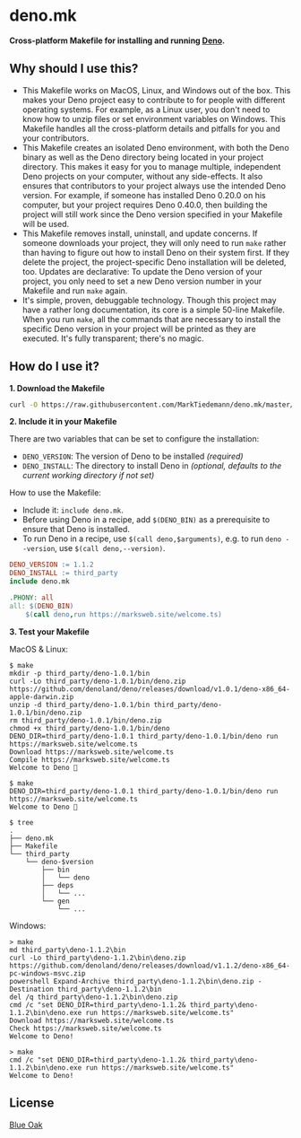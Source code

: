# deno.mk

**Cross-platform Makefile for installing and running [Deno](https://deno.land/).**

## Why should I use this?

- This Makefile works on MacOS, Linux, and Windows out of the box. This makes your Deno project easy to contribute to for people with different operating systems. For example, as a Linux user, you don't need to know how to unzip files or set environment variables on Windows. This Makefile handles all the cross-platform details and pitfalls for you and your contributors.
- This Makefile creates an isolated Deno environment, with both the Deno binary as well as the Deno directory being located in your project directory. This makes it easy for you to manage multiple, independent Deno projects on your computer, without any side-effects. It also ensures that contributors to your project always use the intended Deno version. For example, if someone has installed Deno 0.20.0 on his computer, but your project requires Deno 0.40.0, then building the project will still work since the Deno version specified in your Makefile will be used.
- This Makefile removes install, uninstall, and update concerns. If someone downloads your project, they will only need to run `make` rather than having to figure out how to install Deno on their system first. If they delete the project, the project-specific Deno installation will be deleted, too. Updates are declarative: To update the Deno version of your project, you only need to set a new Deno version number in your Makefile and run `make` again.
- It's simple, proven, debuggable technology. Though this project may have a rather long documentation, its core is a simple 50-line Makefile. When you run `make`, all the commands that are necessary to install the specific Deno version in your project will be printed as they are executed. It's fully transparent; there's no magic.

## How do I use it?

**1. Download the Makefile**

```sh
curl -O https://raw.githubusercontent.com/MarkTiedemann/deno.mk/master/deno.mk
```

**2. Include it in your Makefile**

There are two variables that can be set to configure the installation:
  - `DENO_VERSION`: The version of Deno to be installed _(required)_
  - `DENO_INSTALL`: The directory to install Deno in _(optional, defaults to the current working directory if not set)_

How to use the Makefile:
  - Include it: `include deno.mk`.
  - Before using Deno in a recipe, add `$(DENO_BIN)` as a prerequisite to ensure that Deno is installed.
  - To run Deno in a recipe, use `$(call deno,$arguments)`, e.g. to run `deno --version`, use `$(call deno,--version)`.

<!--begin-example-->
```Makefile
DENO_VERSION := 1.1.2
DENO_INSTALL := third_party
include deno.mk

.PHONY: all
all: $(DENO_BIN)
	$(call deno,run https://marksweb.site/welcome.ts)
```
<!--end-example-->

**3. Test your Makefile**

MacOS & Linux:

<!--begin-macos-linux-->
```
$ make
mkdir -p third_party/deno-1.0.1/bin
curl -Lo third_party/deno-1.0.1/bin/deno.zip https://github.com/denoland/deno/releases/download/v1.0.1/deno-x86_64-apple-darwin.zip
unzip -d third_party/deno-1.0.1/bin third_party/deno-1.0.1/bin/deno.zip
rm third_party/deno-1.0.1/bin/deno.zip
chmod +x third_party/deno-1.0.1/bin/deno
DENO_DIR=third_party/deno-1.0.1 third_party/deno-1.0.1/bin/deno run https://marksweb.site/welcome.ts
Download https://marksweb.site/welcome.ts
Compile https://marksweb.site/welcome.ts
Welcome to Deno 🦕
```

```
$ make
DENO_DIR=third_party/deno-1.0.1 third_party/deno-1.0.1/bin/deno run https://marksweb.site/welcome.ts
Welcome to Deno 🦕
```
<!--end-macos-linux-->

```
$ tree
.
├── deno.mk
├── Makefile
└── third_party
    └── deno-$version
        ├── bin
        │   └── deno
        ├── deps
        │   └── ...
        └── gen
            └── ...
```

Windows:

<!--begin-windows-->
```batch
> make
md third_party\deno-1.1.2\bin
curl -Lo third_party\deno-1.1.2\bin\deno.zip https://github.com/denoland/deno/releases/download/v1.1.2/deno-x86_64-pc-windows-msvc.zip
powershell Expand-Archive third_party\deno-1.1.2\bin\deno.zip -Destination third_party\deno-1.1.2\bin
del /q third_party\deno-1.1.2\bin\deno.zip
cmd /c "set DENO_DIR=third_party\deno-1.1.2& third_party\deno-1.1.2\bin\deno.exe run https://marksweb.site/welcome.ts"
Download https://marksweb.site/welcome.ts
Check https://marksweb.site/welcome.ts
Welcome to Deno!
```

```batch
> make
cmd /c "set DENO_DIR=third_party\deno-1.1.2& third_party\deno-1.1.2\bin\deno.exe run https://marksweb.site/welcome.ts"
Welcome to Deno!
```
<!--end-windows-->

## License

[Blue Oak](https://blueoakcouncil.org/license/1.0.0)